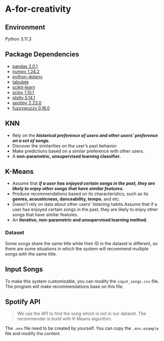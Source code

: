 # A-for-creativity

## Environment

Python 3.11.3

## Package Dependencies


- [pandas 2.0.1](https://pypi.org/project/pandas/2.0.1/)
- [numpy 1.24.2](https://pypi.org/project/numpy/1.24.2/)
- [python-dotenv](https://pypi.org/project/python-dotenv/)
- [tabulate](https://pypi.org/project/tabulate/)
- [scikit-learn](https://scikit-learn.org/stable/install.html)
- [scipy 1.10.1](https://docs.scipy.org/doc/scipy-1.10.1/getting_started.html)
- [plotly 5.14.1](https://plotly.com/python/getting-started/)
- [spotipy 2.23.0](https://github.com/spotipy-dev/spotipy)
- [fuzzywuzzy 0.18.0](https://pypi.org/project/fuzzywuzzy/)

## KNN

- Rely on the **_historical preference of users and other users' preference on a set of songs._**
- Discover the similarities on the user’s past behavior.
- Make predictions based on a similar preference with other users.
- A **non-parametric, unsupervised learning classifier.** 

## K-Means

- Assume that **_if a user has enjoyed certain songs in the past, they are likely to enjoy other songs that have similar features._**
- Produce recommendations based on its characteristics, such as its **genres, acousticness, danceability, tempo**, and etc.
- Doesn’t rely on data about other users' listening habits.Assume that if a user has enjoyed certain songs in the past, they are likely to enjoy other songs that have similar features.
- An **iterative, non-parametric and unsupervised learning method.**

### Dataset

Some songs share the same title while their ID in the dataset is different, so there are some situations in which the system will recommend multiple songs with the same title.

## Input Songs

To make this system customizable, you can modify the `input_songs.csv` file. The program will make recommendations base on this file.

## Spotify API

> We use the API to find the song which is not in our dataset.
> The recommender is build with K-Means algorithm.

The `.env` file need to be created by yourself.
You can copy the `.env.example` file and modify the content.
